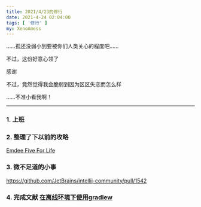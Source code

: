 ```yaml
---
title: 2021/4/23的修行
date: 2021-4-24 02:04:00
tags: [ '修行' ]
my: XenoAmess
---
```


……孤还没弱小到要被你们人类关心的程度吧……

不过，这份好意心领了

感谢

不过，竟然觉得我会脆弱到因为区区失恋而怎么样

……不准小看我啊！

---

### 1. 上班

### 2. 整理了下以前的攻略

[Emdee Five For Life](https://github.com/XenoAmess/EmdeeFiveForLife)

### 3. 微不足道的小事

https://github.com/JetBrains/intellij-community/pull/1542

### 4. 完成文献 [在离线环境下使用gradlew](/2021/04/24/20210423在离线环境下使用gradlew)
